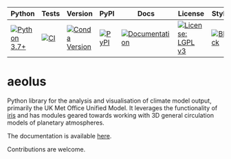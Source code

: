 | Python | Tests | Version | PyPI | Docs | License | Style
| --- | --- | --- | --- | --- | --- | --- |
| [![Python 3.7+](https://img.shields.io/badge/python-3.7+-blue.svg?logo=python&logoColor=white)](https://www.python.org/downloads/) | [![CI](https://github.com/exoclim/aeolus/workflows/tests/badge.svg)](https://github.com/exoclim/aeolus/actions?query=workflow%3Atests) | [![Conda Version](https://img.shields.io/conda/vn/conda-forge/aeolus.svg)](https://anaconda.org/conda-forge/aeolus) | [![PyPI](https://img.shields.io/pypi/v/aeolus.svg?logo=pypi&logoColor=white)](https://pypi.org/project/aeolus/) | [![Documentation](https://img.shields.io/badge/docs-latest-green?logo=github)](https://exoclim.github.io/aeolus) | [![License: LGPL v3](https://img.shields.io/badge/License-LGPL%20v3-blue.svg?logo=gnu)](LICENSE) | [![Black](https://img.shields.io/badge/code%20style-black-000000.svg)](https://github.com/psf/black)

# aeolus
Python library for the analysis and visualisation of climate model output, primarily the UK Met Office Unified Model.
It leverages the functionality of [iris](https://github.com/SciTools/iris) and has modules geared towards working with 3D general circulation models of planetary atmospheres.

The documentation is available [here](https://exoclim.github.io/aeolus).

Contributions are welcome.
